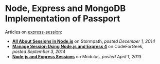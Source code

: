 Node, Express and MongoDB Implementation of Passport
====================================================

Articles on [express-session](https://github.com/expressjs/session):

 - [**All About Sessions in Node.js**](https://stormpath.com/blog/everything-you-ever-wanted-to-know-about-node-dot-js-sessions/) on Stormpath, *posted December 1, 2014*
 - [**Manage Session Using Node.js and Express 4**](https://codeforgeek.com/2014/09/manage-session-using-node-js-express-4/) on CodeForGeek, *posted September 3, 2014*
 - [**Node.js and Express Sessions**](http://blog.modulus.io/nodejs-and-express-sessions) on Modulus, *posted April 1, 2013* 

